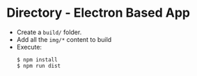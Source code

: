 # Directory - Electron Based App

- Create a `build/` folder.
- Add all the `img/*` content to build
- Execute:
   ```shell script
   $ npm install
   $ npm run dist
   ```

